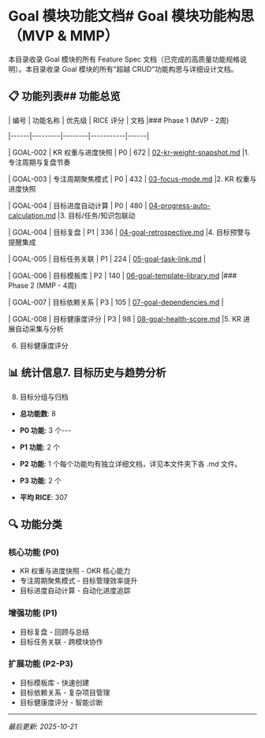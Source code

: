 # Goal 模块功能文档# Goal 模块功能构思（MVP & MMP）



本目录收录 Goal 模块的所有 Feature Spec 文档（已完成的高质量功能规格说明）。本目录收录 Goal 模块的所有“超越 CRUD”功能构思与详细设计文档。



## 📋 功能列表## 功能总览



| 编号 | 功能名称 | 优先级 | RICE 评分 | 文档 |### Phase 1 (MVP - 2周)

|------|---------|--------|-----------|------|

| GOAL-002 | KR 权重与进度快照 | P0 | 672 | [02-kr-weight-snapshot.md](./02-kr-weight-snapshot.md) |1. 专注周期与复盘节奏

| GOAL-003 | 专注周期聚焦模式 | P0 | 432 | [03-focus-mode.md](./03-focus-mode.md) |2. KR 权重与进度快照

| GOAL-004 | 目标进度自动计算 | P0 | 480 | [04-progress-auto-calculation.md](./04-progress-auto-calculation.md) |3. 目标/任务/知识包联动

| GOAL-004 | 目标复盘 | P1 | 336 | [04-goal-retrospective.md](./04-goal-retrospective.md) |4. 目标预警与提醒集成

| GOAL-005 | 目标任务关联 | P1 | 224 | [05-goal-task-link.md](./05-goal-task-link.md) |

| GOAL-006 | 目标模板库 | P2 | 140 | [06-goal-template-library.md](./06-goal-template-library.md) |### Phase 2 (MMP - 4周)

| GOAL-007 | 目标依赖关系 | P3 | 105 | [07-goal-dependencies.md](./07-goal-dependencies.md) |

| GOAL-008 | 目标健康度评分 | P3 | 98 | [08-goal-health-score.md](./08-goal-health-score.md) |5. KR 进展自动采集与分析

6. 目标健康度评分

## 📊 统计信息7. 目标历史与趋势分析

8. 目标分组与归档

- **总功能数**: 8

- **P0 功能**: 3 个---

- **P1 功能**: 2 个

- **P2 功能**: 1 个每个功能均有独立详细文档，详见本文件夹下各 .md 文件。

- **P3 功能**: 2 个
- **平均 RICE**: 307

## 🔍 功能分类

### 核心功能 (P0)
- KR 权重与进度快照 - OKR 核心能力
- 专注周期聚焦模式 - 目标管理效率提升
- 目标进度自动计算 - 自动化进度追踪

### 增强功能 (P1)
- 目标复盘 - 回顾与总结
- 目标任务关联 - 跨模块协作

### 扩展功能 (P2-P3)
- 目标模板库 - 快速创建
- 目标依赖关系 - 复杂项目管理
- 目标健康度评分 - 智能诊断

---

*最后更新: 2025-10-21*
